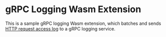 # gRPC Logging Wasm Extension

This is a sample gRPC logging Wasm extension, which batches and sends [HTTP request access log](./log.proto) to a gRPC logging service.
